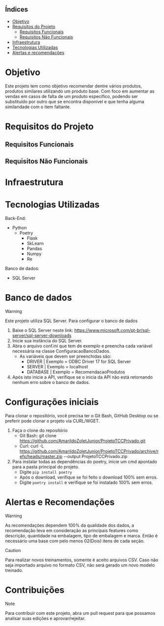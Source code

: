 ## Índices
* [Objetivo](#Objetivo)
* [Requisitos do Projeto](#Requisitos-do-Projeto)
  *  [Requisitos Funcionais](#Requisitos-Funcionais)
  *  [Requisitos Não Funcionais](#Requisitos-Não-Funcionais) 
* [Infraestrutura](#Infraestrutura)
* [Tecnologias Utilizadas](#Tecnologias-Utilizadas)
* [Alertas e recomendações](#Alertas-e-Recomendações)


# Objetivo
Este projeto tem como objetivo recomendar dentre vários produtos, produtos similares utilizando um produto base. Com foco em aumentar as vendas em casos de falta de um produto específico, podendo ser substituído por outro que se encontra disponível e que tenha alguma similaridade com o item faltante.


# Requisitos do Projeto
## Requisitos Funcionais

## Requisitos Não Funcionais


# Infraestrutura

# Tecnologias Utilizadas
Back-End:
  * Python
    * Poetry
      * Flask
      * SkLearn
      * Pandas
      * Numpy
      * Re
   
Banco de dados:
  * SQL Server


  # Banco de dados
  > [!WARNING]
  > Este projeto utiliza SQL Server. Para configurar o banco de dados
  1. Baixe o SQL Server neste link: https://www.microsoft.com/pt-br/sql-server/sql-server-downloads
  2. Inicie sua instância do SQL Server.
  3. Abra o arquivo conf.ini que tem de exemplo e preencha cada variável necessária na classe ConfiguracaoBancoDados.
     * As variáveis que devem ser preenchidas são:
       * DRIVER | Exemplo = ODBC Driver 17 for SQL Server
       * SERVER | Exemplo = localhost
       * DATABASE | Exemplo = RecomendacaoProdutos
  5. Após isto inicie a API, verifique se o inicia da API não está retornando nenhum erro sobre o banco de dados.
  

# Configurações iniciais
Para clonar o repositório, você precisa ter o Git Bash, GitHub Desktop ou se preferir pode clonar o projeto via CURL/WGET.

1. Faça o clone do repositório
    * Git Bash: git clone https://github.com/AmarildoZoletJunior/ProjetoTCCPrivado.git
    * Curl: curl -L https://github.com/AmarildoZoletJunior/ProjetoTCCPrivado/archive/refs/heads/master.zip --output ProjetoTCCPrivado.zip
2. Para instalar todas as dependências do poetry, inicie um cmd apontado para a pasta principal do projeto.
    * Digite `pip install poetry`
    * Após o download, verifique se foi feito o download 100% sem erros.
    * Digite `poetry install` e verifique se foi instalado 100% sem erros.

# Alertas e Recomendações
> [!WARNING]
> As recomendações dependem 100% da qualidade dos dados, a recomendação leva em consideração as principais features como descrição, quantidade na embalagem, tipo de embalagem e marca. Então é necessário uma base com pelo menos 02(Dois) itens de cada seção.

> [!CAUTION]
> Para realizar novos treinamentos, somente é aceito arquivos CSV. Caso não seja importado arquivo no formato CSV, não será gerado um novo modelo treinado.

# Contribuições
> [!NOTE]
> Para contribuir com este projeto, abra um pull request para que possamos analisar suas edições e aprovar/rejeitar.

